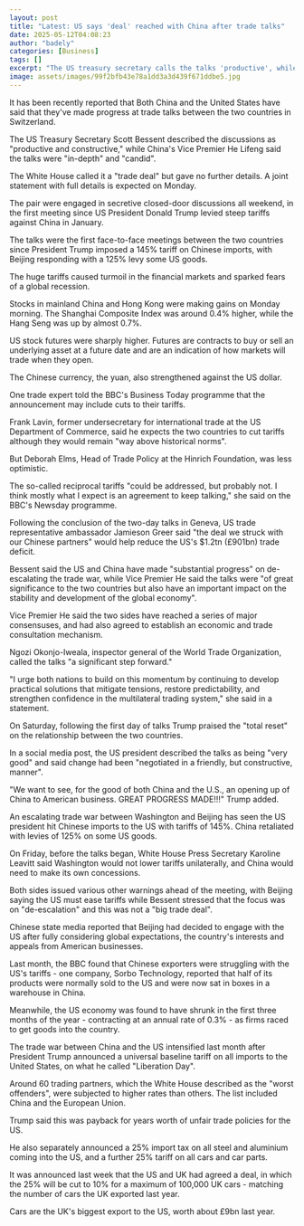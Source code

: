```yaml
---
layout: post
title: "Latest: US says 'deal' reached with China after trade talks"
date: 2025-05-12T04:08:23
author: "badely"
categories: [Business]
tags: []
excerpt: "The US treasury secretary calls the talks 'productive', while China's vice premier describes them as 'candid'."
image: assets/images/99f2bfb43e78a1dd3a3d439f671ddbe5.jpg
---
```


It has been recently reported that Both China and the United States have said that they've made progress at trade talks between the two countries in Switzerland. 

The US Treasury Secretary Scott Bessent described the discussions as "productive and constructive," while China's Vice Premier He Lifeng said the talks were "in-depth" and "candid".

The White House called it a "trade deal" but gave no further details. A joint statement with full details is expected on Monday.

The pair were engaged in secretive closed-door discussions all weekend, in the first meeting since US President Donald Trump levied steep tariffs against China in January.

The talks were the first face-to-face meetings between the two countries since President Trump imposed a 145% tariff on Chinese imports, with Beijing responding with a 125% levy some US goods.

The huge tariffs caused turmoil in the financial markets and sparked fears of a global recession.

Stocks in mainland China and Hong Kong were making gains on Monday morning. The Shanghai Composite Index was around 0.4% higher, while the Hang Seng was up by almost 0.7%.

US stock futures were sharply higher. Futures are contracts to buy or sell an underlying asset at a future date and are an indication of how markets will trade when they open.

The Chinese currency, the yuan, also strengthened against the US dollar.

One trade expert told the BBC's Business Today programme that the announcement may include cuts to their tariffs.

Frank Lavin, former undersecretary for international trade at the US Department of Commerce, said he expects the two countries to cut tariffs although they would remain "way above historical norms".

But Deborah Elms, Head of Trade Policy at the Hinrich Foundation, was less optimistic.

The so-called reciprocal tariffs "could be addressed, but probably not. I think mostly what I expect is an agreement to keep talking," she said on the BBC's Newsday programme.

Following the conclusion of the two-day talks in Geneva, US trade representative ambassador Jamieson Greer said "the deal we struck with our Chinese partners" would help reduce the US's $1.2tn (£901bn) trade deficit. 

Bessent said the US and China have made "substantial progress" on de-escalating the trade war, while Vice Premier He said the talks were "of great significance to the two countries but also have an important impact on the stability and development of the global economy".

Vice Premier He said the two sides have reached a series of major consensuses, and had also agreed to establish an economic and trade consultation mechanism.

Ngozi Okonjo-Iweala, inspector general of the World Trade Organization, called the talks "a significant step forward."

"I urge both nations to build on this momentum by continuing to develop practical solutions that mitigate tensions, restore predictability, and strengthen confidence in the multilateral trading system," she said in a statement.

On Saturday, following the first day of talks Trump praised the "total reset" on the relationship between the two countries.

In a social media post, the US president described the talks as being "very good" and said change had been "negotiated in a friendly, but constructive, manner".

"We want to see, for the good of both China and the U.S., an opening up of China to American business. GREAT PROGRESS MADE!!!" Trump added.

An escalating trade war between Washington and Beijing has seen the US president hit Chinese imports to the US with tariffs of 145%. China retaliated with levies of 125% on some US goods.

On Friday, before the talks began, White House Press Secretary Karoline Leavitt said Washington would not lower tariffs unilaterally, and China would need to make its own concessions. 

Both sides issued various other warnings ahead of the meeting, with Beijing saying the US must ease tariffs while Bessent stressed that the focus was on "de-escalation" and this was not a "big trade deal".

Chinese state media reported that Beijing had decided to engage with the US after fully considering global expectations, the country's interests and appeals from American businesses.

Last month, the BBC found that Chinese exporters were struggling with the US's tariffs - one company, Sorbo Technology, reported that half of its products were normally sold to the US and were now sat in boxes in a warehouse in China. 

Meanwhile, the US economy was found to have shrunk in the first three months of the year - contracting at an annual rate of 0.3% - as firms raced to get goods into the country.

The trade war between China and the US intensified last month after President Trump announced a universal baseline tariff on all imports to the United States, on what he called "Liberation Day".

Around 60 trading partners, which the White House described as the "worst offenders", were subjected to higher rates than others. The list included China and the European Union.

Trump said this was payback for years worth of unfair trade policies for the US.

He also separately announced a 25% import tax on all steel and aluminium coming into the US, and a further 25% tariff on all cars and car parts.

It was announced last week that the US and UK had agreed a deal, in which the 25% will be cut to 10% for a maximum of 100,000 UK cars - matching the number of cars the UK exported last year.

Cars are the UK's biggest export to the US, worth about £9bn last year.

